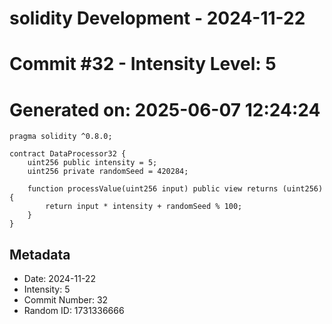 ﻿# solidity Development - 2024-11-22
# Commit #32 - Intensity Level: 5
# Generated on: 2025-06-07 12:24:24
```solidity
pragma solidity ^0.8.0;

contract DataProcessor32 {
    uint256 public intensity = 5;
    uint256 private randomSeed = 420284;

    function processValue(uint256 input) public view returns (uint256) {
        return input * intensity + randomSeed % 100;
    }
}
```
## Metadata
- Date: 2024-11-22
- Intensity: 5
- Commit Number: 32
- Random ID: 1731336666
